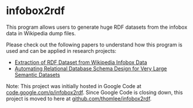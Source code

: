 # infobox2rdf

This program allows users to generate huge RDF datasets from the infobox data in Wikipedia dump files.

Please check out the following papers to understand how this program is used and can be applied in research projects:

* [Extraction of RDF Dataset from Wikipedia Infobox Data](https://www.academia.edu/11650180/Extraction_of_RDF_Dataset_from_Wikipedia_Infobox_Data)
* [Automating Relational Database Schema Design for Very Large Semantic Datasets](https://www.academia.edu/3121712/Automating_Relational_Database_Schema_Design_for_Very_Large_Semantic_Datasets)

Note: This project was initially hosted in Google Code at [code.google.com/p/infobox2rdf](code.google.com/p/infobox2rdf). Since Google Code is closing down, this project is moved to here at [github.com/thomlee/infobox2rdf](https://github.com/thomlee/infobox2rdf).
